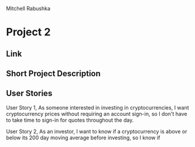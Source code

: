 Mitchell Rabushka

# Project 2

## Link


## Short Project Description

## User Stories
User Story 1, As someone interested in investing in cryptocurrencies, I want cryptocurrency prices without requiring an account sign-in, so I don't have to take time to sign-in for quotes throughout the day.

User Story 2, As an investor, I want to know if a cryptocurrency is above or below its 200 day moving average before investing, so I know if 